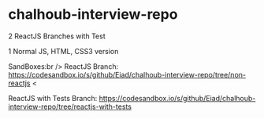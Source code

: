 # chalhoub-interview-repo

2 ReactJS Branches with Test

1 Normal JS, HTML, CSS3 version

SandBoxes:br />
ReactJS Branch: https://codesandbox.io/s/github/Eiad/chalhoub-interview-repo/tree/non-reactjs  <

ReactJS with Tests Branch: https://codesandbox.io/s/github/Eiad/chalhoub-interview-repo/tree/reactjs-with-tests
